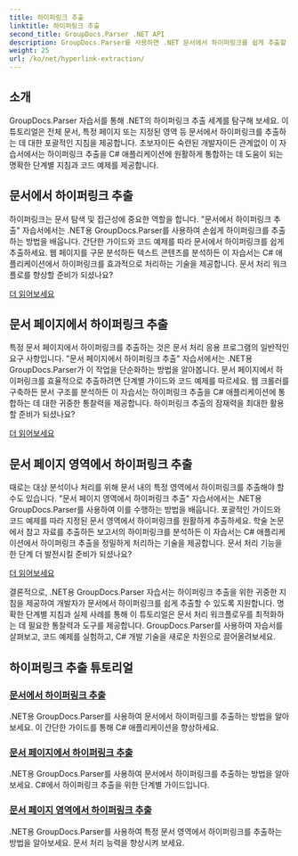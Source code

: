 ```yaml
---
title: 하이퍼링크 추출
linktitle: 하이퍼링크 추출
second_title: GroupDocs.Parser .NET API
description: GroupDocs.Parser를 사용하면 .NET 문서에서 하이퍼링크를 쉽게 추출할 수 있습니다. 하이퍼링크 추출을 위한 단계별 가이드를 통해 C# 애플리케이션을 향상하세요.
weight: 25
url: /ko/net/hyperlink-extraction/
---
```

## 소개

GroupDocs.Parser 자습서를 통해 .NET의 하이퍼링크 추출 세계를 탐구해 보세요. 이 튜토리얼은 전체 문서, 특정 페이지 또는 지정된 영역 등 문서에서 하이퍼링크를 추출하는 데 대한 포괄적인 지침을 제공합니다. 초보자이든 숙련된 개발자이든 관계없이 이 자습서에서는 하이퍼링크 추출을 C# 애플리케이션에 원활하게 통합하는 데 도움이 되는 명확한 단계별 지침과 코드 예제를 제공합니다.

## 문서에서 하이퍼링크 추출

하이퍼링크는 문서 탐색 및 접근성에 중요한 역할을 합니다. "문서에서 하이퍼링크 추출" 자습서에서는 .NET용 GroupDocs.Parser를 사용하여 손쉽게 하이퍼링크를 추출하는 방법을 배웁니다. 간단한 가이드와 코드 예제를 따라 문서에서 하이퍼링크를 쉽게 추출하세요. 웹 페이지를 구문 분석하든 텍스트 콘텐츠를 분석하든 이 자습서는 C# 애플리케이션에서 하이퍼링크를 효과적으로 처리하는 기술을 제공합니다. 문서 처리 워크플로를 향상할 준비가 되셨나요?

[더 읽어보세요](./extract-hyperlinks-from-document/)

## 문서 페이지에서 하이퍼링크 추출

특정 문서 페이지에서 하이퍼링크를 추출하는 것은 문서 처리 응용 프로그램의 일반적인 요구 사항입니다. "문서 페이지에서 하이퍼링크 추출" 자습서에서는 .NET용 GroupDocs.Parser가 이 작업을 단순화하는 방법을 알아봅니다. 문서 페이지에서 하이퍼링크를 효율적으로 추출하려면 단계별 가이드와 코드 예제를 따르세요. 웹 크롤러를 구축하든 문서 구조를 분석하든 이 자습서는 하이퍼링크 추출을 C# 애플리케이션에 통합하는 데 대한 귀중한 통찰력을 제공합니다. 하이퍼링크 추출의 잠재력을 최대한 활용할 준비가 되셨나요?

[더 읽어보세요](./extract-hyperlinks-from-document-page/)

## 문서 페이지 영역에서 하이퍼링크 추출

때로는 대상 분석이나 처리를 위해 문서 내의 특정 영역에서 하이퍼링크를 추출해야 할 수도 있습니다. "문서 페이지 영역에서 하이퍼링크 추출" 자습서에서는 .NET용 GroupDocs.Parser를 사용하여 이를 수행하는 방법을 배웁니다. 포괄적인 가이드와 코드 예제를 따라 지정된 문서 영역에서 하이퍼링크를 원활하게 추출하세요. 학술 논문에서 참고 자료를 추출하든 보고서의 하이퍼링크를 분석하든 이 자습서는 C# 애플리케이션에서 하이퍼링크 추출을 정밀하게 처리하는 기술을 제공합니다. 문서 처리 기능을 한 단계 더 발전시킬 준비가 되셨나요?

[더 읽어보세요](./extract-hyperlinks-from-document-page-area/)

결론적으로, .NET용 GroupDocs.Parser 자습서는 하이퍼링크 추출을 위한 귀중한 지침을 제공하여 개발자가 문서에서 하이퍼링크를 쉽게 추출할 수 있도록 지원합니다. 명확한 단계별 지침과 실제 사례를 통해 이 튜토리얼은 문서 처리 워크플로우를 최적화하는 데 필요한 통찰력과 도구를 제공합니다. GroupDocs.Parser를 사용하여 자습서를 살펴보고, 코드 예제를 실험하고, C# 개발 기술을 새로운 차원으로 끌어올려보세요.
## 하이퍼링크 추출 튜토리얼
### [문서에서 하이퍼링크 추출](./extract-hyperlinks-from-document/)
.NET용 GroupDocs.Parser를 사용하여 문서에서 하이퍼링크를 추출하는 방법을 알아보세요. 이 간단한 가이드를 통해 C# 애플리케이션을 향상하세요.
### [문서 페이지에서 하이퍼링크 추출](./extract-hyperlinks-from-document-page/)
.NET용 GroupDocs.Parser를 사용하여 문서에서 하이퍼링크를 추출하는 방법을 알아보세요. C#에서 하이퍼링크 추출을 위한 단계별 가이드입니다.
### [문서 페이지 영역에서 하이퍼링크 추출](./extract-hyperlinks-from-document-page-area/)
.NET용 GroupDocs.Parser를 사용하여 특정 문서 영역에서 하이퍼링크를 추출하는 방법을 알아보세요. 문서 처리 능력을 향상시켜 보세요.